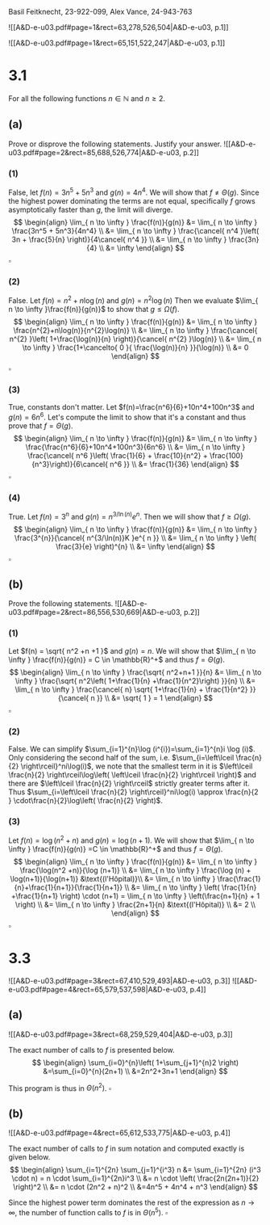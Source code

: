 Basil Feitknecht, 23-922-099,
Alex Vance, 24-943-763


![[A&D-e-u03.pdf#page=1&rect=63,278,526,504|A&D-e-u03, p.1]]

![[A&D-e-u03.pdf#page=1&rect=65,151,522,247|A&D-e-u03, p.1]]

<div class="page-break" style="page-break-before: always;"></div>

# 3.1
For all the following functions $n \in \mathbb{N}$ and $n \geq 2$.

## (a)
Prove or disprove the following statements. Justify your answer.
![[A&D-e-u03.pdf#page=2&rect=85,688,526,774|A&D-e-u03, p.2]]

### (1)
False, let $f(n) =3n^5+5n^3$ and $g(n)=4n^4$. We will show that $f \neq \Theta(g)$. Since the highest power dominating the terms are not equal, specifically $f$ grows asymptotically faster than $g$, the limit will diverge.
$$
\begin{align}
\lim_{ n \to \infty }  \frac{f(n)}{g(n)} &= \lim_{ n \to \infty } \frac{3n^5 + 5n^3}{4n^4} \\
&= \lim_{ n \to \infty } \frac{\cancel{ n^4 }\left( 3n + \frac{5}{n} \right)}{4\cancel{ n^4 }} \\
&= \lim_{ n \to \infty } \frac{3n}{4} \\
&= \infty
\end{align}
$$
$\square$

<div class="page-break" style="page-break-before: always;"></div>

### (2)
False. Let $f(n)=n^{2}+n\log(n)$ and $g(n)=n^{2}\log(n)$ Then we evaluate $\lim_{ n \to \infty }\frac{f(n)}{g(n)}$ to show that $g \leq\Omega(f)$.
$$
\begin{align}
\lim_{ n \to \infty }  \frac{f(n)}{g(n)} &= \lim_{ n \to \infty }  \frac{n^{2}+n\log(n)}{n^{2}\log(n)} \\
&= \lim_{ n \to \infty } \frac{\cancel{ n^{2} }\left( 1+\frac{\log(n)}{n} \right)}{\cancel{ n^{2} }\log(n)} \\
&= \lim_{ n \to \infty } \frac{1+\cancelto{ 0 }{ \frac{\log(n)}{n} }}{\log(n)} \\
&= 0
\end{align}
$$
$\square$

### (3)
True, constants don't matter. Let $f(n)=\frac{n^6}{6}+10n^4+100n^3$ and $g(n)=6n^6$. Let's compute the limit to show that it's a constant and thus prove that $f = \Theta(g)$.
$$
\begin{align}
\lim_{ n \to \infty } \frac{f(n)}{g(n)} &= \lim_{ n \to \infty } \frac{\frac{n^6}{6}+10n^4+100n^3}{6n^6} \\
&= \lim_{ n \to \infty } \frac{\cancel{ n^6 }\left( \frac{1}{6} + \frac{10}{n^2} + \frac{100}{n^3}\right)}{6\cancel{ n^6 }} \\
&= \frac{1}{36}
\end{align}
$$
$\square$

### (4)
True. Let $f(n) = 3^{n}$ and $g(n)=n^{3/\ln(n)}e^{ n }$. Then we will show that $f \geq \Omega(g)$.
$$
\begin{align}
\lim_{ n \to \infty } \frac{f(n)}{g(n)} &= \lim_{ n \to \infty } \frac{3^{n}}{\cancel{ n^{3/\ln(n)}K }e^{ n }} \\
&= \lim_{ n \to \infty } \left( \frac{3}{e} \right)^{n} \\
&= \infty
\end{align}
$$
$\square$


<div class="page-break" style="page-break-before: always;"></div>

## (b)
Prove the following statements.
![[A&D-e-u03.pdf#page=2&rect=86,556,530,669|A&D-e-u03, p.2]]

### (1)
Let $f(n) = \sqrt{ n^2 +n +1 }$ and $g(n)=n$. We will show that $\lim_{ n \to \infty } \frac{f(n)}{g(n)} = C \in \mathbb{R}^+$ and thus $f=\Theta(g)$.
$$
\begin{align}
\lim_{ n \to \infty } \frac{\sqrt{ n^2+n+1 }}{n} &= \lim_{ n \to \infty } \frac{\sqrt{ n^2\left( 1+\frac{1}{n} +\frac{1}{n^2}\right) }}{n} \\
&= \lim_{ n \to \infty } \frac{\cancel{ n} \sqrt{ 1+\frac{1}{n} + \frac{1}{n^2} }}{\cancel{ n }} \\
&= \sqrt{ 1 } = 1
\end{align}
$$
$\square$


### (2)
False. We can simplify $\sum_{i=1}^{n}\log (i^{i})=\sum_{i=1}^{n}i \log (i)$. Only considering the second half of the sum, i.e. $\sum_{i=\left\lceil  \frac{n}{2}  \right\rceil}^ni\log(i)$, we note that the smallest term in it is $\left\lceil  \frac{n}{2}  \right\rceil\log\left( \left\lceil  \frac{n}{2}  \right\rceil \right)$ and there are $\left\lceil  \frac{n}{2}  \right\rceil$ strictly greater terms after it. Thus $\sum_{i=\left\lceil  \frac{n}{2}  \right\rceil}^ni\log(i) \approx \frac{n}{2 } \cdot\frac{n}{2}\log\left( \frac{n}{2} \right)$.

<div class="page-break" style="page-break-before: always;"></div>

### (3)
Let $f(n)=\log(n^2 + n)$ and $g(n) =\log(n+1)$. We will show that $\lim_{ n \to \infty } \frac{f(n)}{g(n)} =C \in \mathbb{R}^+$ and thus $f = \Theta(g)$.
$$
\begin{align}
\lim_{ n \to \infty } \frac{f(n)}{g(n)} &= \lim_{ n \to \infty } \frac{\log(n^2 +n)}{\log (n+1)} \\
&= \lim_{ n \to \infty } \frac{\log (n) + \log(n+1)}{\log(n+1)} &\text{(l'Hôpital)}\\
&= \lim_{ n \to \infty } \frac{\frac{1}{n}+\frac{1}{n+1}}{\frac{1}{n+1}}  \\
&= \lim_{ n \to \infty } \left( \frac{1}{n} +\frac{1}{n+1} \right) \cdot (n+1) = \lim_{ n \to \infty } \left(\frac{n+1}{n} + 1 \right) \\
&= \lim_{ n \to \infty } \frac{2n+1}{n} &\text{(l'Hôpital)} \\
&= 2 \\
\end{align}
$$
$\square$

<div class="page-break" style="page-break-before: always;"></div>

# 3.3
![[A&D-e-u03.pdf#page=3&rect=67,410,529,493|A&D-e-u03, p.3]]
![[A&D-e-u03.pdf#page=4&rect=65,579,537,598|A&D-e-u03, p.4]]

## (a)
![[A&D-e-u03.pdf#page=3&rect=68,259,529,404|A&D-e-u03, p.3]]

The exact number of calls to $f$ is presented below.
$$
\begin{align}
\sum_{i=0}^{n}\left( 1+\sum_{j+1}^{n}2 \right) &=\sum_{i=0}^{n}(2n+1) \\
&=2n^2+3n+1
\end{align}
$$

This program is thus in $\Theta(n^{2})$.
$\square$

<div class="page-break" style="page-break-before: always;"></div>

## (b)
![[A&D-e-u03.pdf#page=4&rect=65,612,533,775|A&D-e-u03, p.4]]

The exact number of calls to $f$ in sum notation and computed exactly is given below.
 $$
\begin{align}
\sum_{i=1}^{2n} \sum_{j=1}^{i^3} n &= \sum_{i=1}^{2n}  (i^3 \cdot n) = n \cdot \sum_{i=1}^{2n}i^3  \\
&= n \cdot \left( \frac{2n(2n+1)}{2} \right)^2 \\
&= n \cdot (2n^2 + n)^2 \\
&=4n^5 + 4n^4 + n^3
\end{align}
$$

Since the highest power term dominates the rest of the expression as $n\to \infty$, the number of function calls to $f$ is in $\Theta(n^5)$.
$\square$
